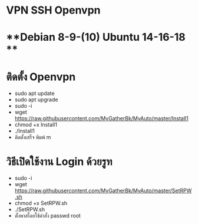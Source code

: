 # **VPN SSH Openvpn** <br>
# **Debian 8-9-(10) Ubuntu 14-16-18 ** <br>

# **ติดตั้ง Openvpn** <br>
- sudo apt update
- sudo apt upgrade
- sudo -i
- wget https://raw.githubusercontent.com/MyGatherBk/MyAuto/master/Install1
- chmod +x Install1
- ./Install1
- ติดตั้งเสร็จ พิมพ์ m

# **วิธีเปิดใช้งาน Login ด้วยรูท** <br>
- sudo -i
- wget https://raw.githubusercontent.com/MyGatherBk/MyAuto/master/SetRPW.sh
- chmod +x SetRPW.sh
- ./SetRPW.sh
- ตั้งพาสโดยใช้คำสั่ง passwd root

